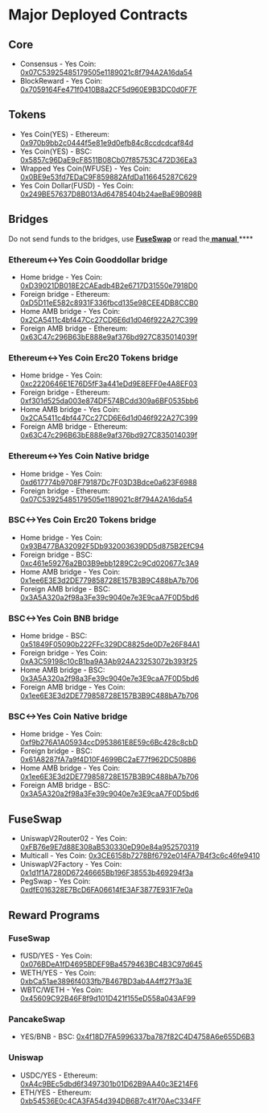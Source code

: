 # Major Deployed Contracts

## Core

* Consensus - Yes Coin: [0x07C53925485179505e1189021c8f794A2A16da54](https://yesscan.io/address/0x07C53925485179505e1189021c8f794A2A16da54) 
* BlockReward - Yes Coin: [0x7059164Fe471f0410B8a2CF5d960E9B3DC0d0F7F](https://yesscan.io/address/0x7059164Fe471f0410B8a2CF5d960E9B3DC0d0F7F)

## Tokens

* Yes Coin\(YES\) - Ethereum: [0x970b9bb2c0444f5e81e9d0efb84c8ccdcdcaf84d](https://etherscan.io/token/0x970b9bb2c0444f5e81e9d0efb84c8ccdcdcaf84d)
* Yes Coin\(YES\) - BSC: [0x5857c96DaE9cF8511B08Cb07f85753C472D36Ea3](https://bscscan.com/token/0x5857c96dae9cf8511b08cb07f85753c472d36ea3)
* Wrapped Yes Coin\(WFUSE\) - Yes Coin: [0x0BE9e53fd7EDaC9F859882AfdDa116645287C629](https://yesscan.io/address/0x0BE9e53fd7EDaC9F859882AfdDa116645287C629)
* Yes Coin Dollar\(FUSD\) - Yes Coin: [0x249BE57637D8B013Ad64785404b24aeBaE9B098B](https://yesscan.io/address/0x249BE57637D8B013Ad64785404b24aeBaE9B098B)

## Bridges

Do not send funds to the bridges, use [**FuseSwap**](https://fuseswap.com) or read the[ **manual** ](https://app.gitbook.com/@fuse-1/s/fuse-dev-docs/bridges/bridges)\*\*\*\*

### Ethereum&lt;-&gt;Yes Coin Gooddollar bridge

* Home bridge - Yes Coin: [0xD39021DB018E2CAEadb4B2e6717D31550e7918D0](https://yesscan.io/address/0xD39021DB018E2CAEadb4B2e6717D31550e7918D0/transactions)
* Foreign bridge - Ethereum: [0xD5D11eE582c8931F336fbcd135e98CEE4DB8CCB0](https://etherscan.io/address/0xD5D11eE582c8931F336fbcd135e98CEE4DB8CCB0)
* Home AMB bridge - Yes Coin: [0x2CA5411c4bf447Cc27CD6E6d1d046f922A27C399](https://yesscan.io/address/0x2CA5411c4bf447Cc27CD6E6d1d046f922A27C399/transactions)
* Foreign AMB bridge - Ethereum: [0x63C47c296B63bE888e9af376bd927C835014039f](https://etherscan.io/address/0x63C47c296B63bE888e9af376bd927C835014039f)

### Ethereum&lt;-&gt;Yes Coin Erc20 Tokens bridge

* Home bridge - Yes Coin: [0xc2220646E1E76D5fF3a441eDd9E8EFF0e4A8EF03](https://yesscan.io/address/0xc2220646E1E76D5fF3a441eDd9E8EFF0e4A8EF03)
* Foreign bridge - Ethereum: [0xf301d525da003e874DF574BCdd309a6BF0535bb6](https://etherscan.io/address/0xf301d525da003e874DF574BCdd309a6BF0535bb6)
* Home AMB bridge - Yes Coin: [0x2CA5411c4bf447Cc27CD6E6d1d046f922A27C399](https://yesscan.io/address/0x2CA5411c4bf447Cc27CD6E6d1d046f922A27C399/transactions)
* Foreign AMB bridge - Ethereum: [0x63C47c296B63bE888e9af376bd927C835014039f](https://etherscan.io/address/0x63C47c296B63bE888e9af376bd927C835014039f)

### Ethereum&lt;-&gt;Yes Coin Native bridge

* Home bridge - Yes Coin: [0xd617774b9708F79187Dc7F03D3Bdce0a623F6988](https://yesscan.io/address/0xd617774b9708F79187Dc7F03D3Bdce0a623F6988/transactions)
* Foreign bridge - Ethereum: [0x07C53925485179505e1189021c8f794A2A16da54](https://etherscan.io/address/0x07C53925485179505e1189021c8f794A2A16da54)

### BSC&lt;-&gt;Yes Coin Erc20 Tokens bridge

* Home bridge - Yes Coin: [0x93B477BA32092F5Db932003639DD5d875B2EfC94](https://yesscan.io/address/0x93B477BA32092F5Db932003639DD5d875B2EfC94/transactions)
* Foreign bridge - BSC: [0xc461e59276a2B03B9ebb1289C2c9Cd020677c3A9](https://bscscan.com/address/0xc461e59276a2B03B9ebb1289C2c9Cd020677c3A9)
* Home AMB bridge - Yes Coin: [0x1ee6E3E3d2DE779858728E157B3B9C488bA7b706](https://yesscan.io/address/0x1ee6E3E3d2DE779858728E157B3B9C488bA7b706/transactions)
* Foreign AMB bridge - BSC: [0x3A5A320a2f98a3Fe39c9040e7e3E9caA7F0D5bd6](https://bscscan.com/address/0x3A5A320a2f98a3Fe39c9040e7e3E9caA7F0D5bd6)

### BSC&lt;-&gt;Yes Coin BNB bridge

* Home bridge - BSC: [0x51849F05090b222FFc329DC8825de0D7e26F84A1](https://bscscan.com/address/0x51849F05090b222FFc329DC8825de0D7e26F84A1)
* Foreign bridge - Yes Coin: [0xA3C59198c10cB1ba9A3Ab924A23253072b393f25](https://yesscan.io/address/0xA3C59198c10cB1ba9A3Ab924A23253072b393f25)
* Home AMB bridge - BSC: [0x3A5A320a2f98a3Fe39c9040e7e3E9caA7F0D5bd6](https://bscscan.com/address/0x3A5A320a2f98a3Fe39c9040e7e3E9caA7F0D5bd6)
* Foreign AMB bridge - Yes Coin: [0x1ee6E3E3d2DE779858728E157B3B9C488bA7b706](https://yesscan.io/address/0x1ee6E3E3d2DE779858728E157B3B9C488bA7b706)

### BSC&lt;-&gt;Yes Coin Native bridge

* Home bridge - Yes Coin: [0xf9b276A1A05934ccD953861E8E59c6Bc428c8cbD](https://yesscan.io/address/0xf9b276A1A05934ccD953861E8E59c6Bc428c8cbD/transactions)
* Foreign bridge - BSC: [0x61A8287fA7a9f4D10F4699BC2aE77f962DC508B6](https://bscscan.com/address/0x61A8287fA7a9f4D10F4699BC2aE77f962DC508B6)
* Home AMB bridge - Yes Coin: [0x1ee6E3E3d2DE779858728E157B3B9C488bA7b706](https://yesscan.io/address/0x1ee6E3E3d2DE779858728E157B3B9C488bA7b706)
* Foreign AMB bridge - BSC: [0x3A5A320a2f98a3Fe39c9040e7e3E9caA7F0D5bd6](https://bscscan.com/address/0x3A5A320a2f98a3Fe39c9040e7e3E9caA7F0D5bd6)

## FuseSwap

* UniswapV2Router02 - Yes Coin: [0xFB76e9E7d88E308aB530330eD90e84a952570319](https://yesscan.io/address/0xFB76e9E7d88E308aB530330eD90e84a952570319)
* Multicall - Yes Coin: [0x3CE6158b7278Bf6792e014FA7B4f3c6c46fe9410](https://yesscan.io/address/0x3CE6158b7278Bf6792e014FA7B4f3c6c46fe9410)
* UniswapV2Factory - Yes Coin: [0x1d1f1A7280D67246665Bb196F38553b469294f3a](https://yesscan.io/address/0x1d1f1A7280D67246665Bb196F38553b469294f3a)
* PegSwap - Yes Coin: [0xdfE016328E7BcD6FA06614fE3AF3877E931F7e0a](https://yesscan.io/address/0xdfE016328E7BcD6FA06614fE3AF3877E931F7e0a)

## Reward Programs

### FuseSwap

* fUSD/YES - Yes Coin: [0x076BDeA1fD4695BDEF9Ba4579463BC4B3C97d645](https://yesscan.io/address/0x076BDeA1fD4695BDEF9Ba4579463BC4B3C97d645)
* WETH/YES - Yes Coin: [0xbCa51ae3896f4033fb7B467BD3ab4A4ff27f3a3E](https://yesscan.io/address/0xbCa51ae3896f4033fb7B467BD3ab4A4ff27f3a3E)
* WBTC/WETH - Yes Coin: [0x45609C92B46F8f9d101D421f155eD558a043AF99](https://yesscan.io/address/0x45609C92B46F8f9d101D421f155eD558a043AF99)

### PancakeSwap

* YES/BNB - BSC: [0x4f18D7FA5996337ba787f82C4D4758A6e655D6B3](https://bscscan.com/address/0x4f18D7FA5996337ba787f82C4D4758A6e655D6B3)

### Uniswap

* USDC/YES - Ethereum: [0xA4c9BEc5dbd6f3497301b01D62B9AA40c3E214F6](https://etherscan.io/address/0xA4c9BEc5dbd6f3497301b01D62B9AA40c3E214F6)
* ETH/YES - Ethereum: [0xb54536E0c4CA3FA54d394DB6B7c41f70AeC334FF](https://etherscan.io/address/0xb54536E0c4CA3FA54d394DB6B7c41f70AeC334FF)





